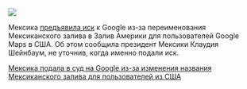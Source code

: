<!--2025-05-10 10:13:32-->
<div class="yb">
  <div class="rss habr"><img src="https://habrastorage.org/webt/7u/wp/kl/7uwpklq2mecqv7qdaqbsroxgaeo.jpeg" /><p>Мексика <a href="https://www.theguardian.com/world/2025/may/09/mexico-google-lawsuit-gulf-of-mexico" rel="noopener noreferrer nofollow">предъявила иск</a> к Google из-за переименования Мексиканского залива в Залив Америки для пользователей Google Maps в США. Об этом сообщила президент Мексики Клаудия Шейнбаум, не уточнив, когда именно подали иск.</p> <a... <p class="titl"><a href="https://habr.com/ru/news/908210/?utm_source=habrahabr&utm_medium=rss&utm_campaign=908210">Мексика подала в суд на Google из-за изменения названия Мексиканского залива для пользователей из США</a></p></div>
</div>
